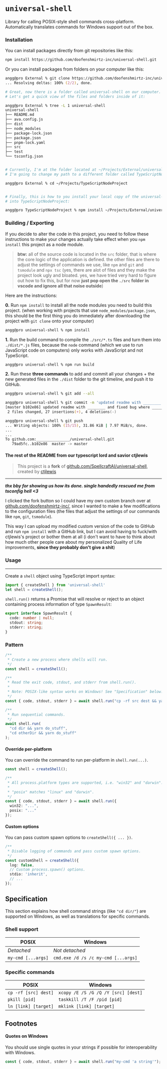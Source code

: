 # `universal-shell`

Library for calling POSIX-style shell commands cross-platform. Automatically
translates commands for Windows support out of the box.

### Installation

You can install packages directly from git repositories like this:
```bash
npm install https://github.com/doofenshmirtz-inc/universal-shell.git
```

Or you can install packages from folders on your computer like this:
```zsh
angg@pro External % git clone https://github.com/doofenshmirtz-inc/universal-shell.git
... Resolving deltas: 100% (2/2), done.

# Great, now there is a folder called universal-shell on our computer.
# Let's get a quick view of the files and folders inside of it:

angg@pro External % tree -L 1 universal-shell
universal-shell
├── README.md
├── ava.config.js
├── dist
├── node_modules
├── package-lock.json
├── package.json
├── pnpm-lock.yaml
├── src
├── test
└── tsconfig.json


# Currently, I'm at the folder located at ~/Projects/External/universal-shell.
# I'm going to change my path to a different folder called TypeScriptNodeProject.

angg@pro External % cd ~/Projects/TypeScriptNodeProject


# Finally, this is how to you install your local copy of the universal-shell package 
# into TypeScriptNodeProject:

angg@pro TypeScriptNodeProject % npm install ~/Projects/External/universal-shell
```

### Building / Exporting

If you decide to alter the code in this project, you need to follow these instructions 
to make your changes actually take effect when you `npm install` this project as a 
node module. 

> **btw:** all of the source code is located in the `src` folder, that is where the core logic of the application is defined. the other files are there to adjust the settings of commands we use, like `npm` and `git` and `tsmodule` and `npx tsc` (yes, there are alot of files and they make the project look ugly and bloated. yes, we have tried very hard to figure out how to fix this, but for now **just pop open the `./src` folder in vscode and ignore all that noise outside**)

Here are the instructions:

**0.** Run `npm install` to install all the node modules you need to build this project. (when working with projects that use `node_modules/package.json`, this should be the first thing you do immediately after downloading the project with `git clone` onto your computer)
```zsh
angg@pro universal-shell % npm install
```

**1.** Run the build command to compile the `./src/*.ts` files and turn them into `./dist/*.js` files, because the `node` command (which we use to run JavaScript code on computers) only works with JavaScript and not TypeScript.
```zsh
angg@pro universal-shell % npm run build
```
**2.** Run these **three commands** to add and commit all your changes + the new generated files in the `./dist` folder to the git timeline, and push it to GitHub. 
```zsh
angg@pro universal-shell % git add --all

angg@pro universal-shell % git commit -m 'updated readme with ________ and fixed bug where ________ in the ______ file.'
[master b102e86] updated readme with ________ and fixed bug where ________ in the ______ file.
 2 files changed, 27 insertions(+), 4 deletions(-)

angg@pro universal-shell % git push
... Writing objects: 100% (15/15), 31.86 KiB | 7.97 MiB/s, done.
...
...
To github.com:_______________/universal-shell.git
   79ad5fc..b102e86  master -> master

```

#### The rest of the README from our typescript lord and savior ctjlewis 

> This project is a **fork** of [github.com/SpellcraftAI/universal-shell](https://github.com/SpellcraftAI/universal-shell), created by [ctjlewis](https://github.com/ctjlewis)
---
***thx bby for showing us how its done. single handedly rescued me from tsconfig hell <3***


I clicked the fork button so I could have my own custom branch over at [github.com/doofenshmirtz-inc/](https://github.com/doofenshmirtz-inc/), since I wanted to make a few modifications to the configuration files (the files that adjust the settings of our commands like `npm`, `git`, `tsmodule`).

This way I can upload my modified custom version of the code to GitHub and run `npm install` with a GitHub link, but I can avoid having to fuck/with ctjlewis's project or bother them at all (i don't want to have to think about how much other people care about my personalized Quality of Life improvements, **since they probably don't give a shit**)


### Usage
---

Create a `shell` object using TypeScript import syntax:

```ts
import { createShell } from 'universal-shell'
let shell = createShell();
```

`shell.run()` returns a Promise that will resolve or reject to an object
containing process information of type `SpawnResult`:

```ts
export interface SpawnResult {
  code: number | null;
  stdout: string;
  stderr: string;
}
```

### Pattern

```ts
/**
 * Create a new process where shells will run.
 */
const shell = createShell();

/**
 * Read the exit code, stdout, and stderr from shell.run().
 * 
 * Note: POSIX-like syntax works on Windows! See "Specification" below.
 */
const { code, stdout, stderr } = await shell.run("cp -rf src dest && yarn --cwd dest some-command");

/**
 * Run sequential commands.
 */
await shell.run(
  "cd dir && yarn do_stuff",
  "cd otherDir && yarn do_stuff"
);
```

#### Override per-platform

You can override the command to run per-platform in `shell.run(...)`.

```ts
const shell = createShell();

/**
 * All process.platform types are supported, i.e. "win32" and "darwin".
 * 
 * "posix" matches "linux" and "darwin".
 */ 
const { code, stdout, stderr } = await shell.run({
  win32: "...",
  posix: "..."
});
```

#### Custom options

You can pass custom spawn options to `createShell({ ... })`.

```ts
/**
 * Disable logging of commands and pass custom spawn options. 
 */
const customShell = createShell({
  log: false,
  // Custom process.spawn() options.
  stdio: 'inherit',
  // ...
});
```

## Specification

This section explains how shell command strings (like `"cd dir/"`) are
supported on Windows, as well as translations for specific commands.

### Shell support

| POSIX | Windows |
| --- | --- |
| *Detached* | *Not detached* |
| `my-cmd [...args]` | `cmd.exe /d /s /c my-cmd [...args]` |

### Specific commands

| POSIX | Windows |
| --- | --- |
| `cp -rf [src] dest]` | `xcopy /E /S /G /Q /Y [src] [dest]` |
| `pkill [pid]` | `taskkill /T /F /pid [pid]` |
| `ln [link] [target]` | `mklink [link] [target]` |

## Footnotes

#### Quotes on Windows

You should use single quotes in your strings if possible for interoperability
with Windows.

```ts
const { code, stdout, stderr } = await shell.run("my-cmd 'a string'");
```
